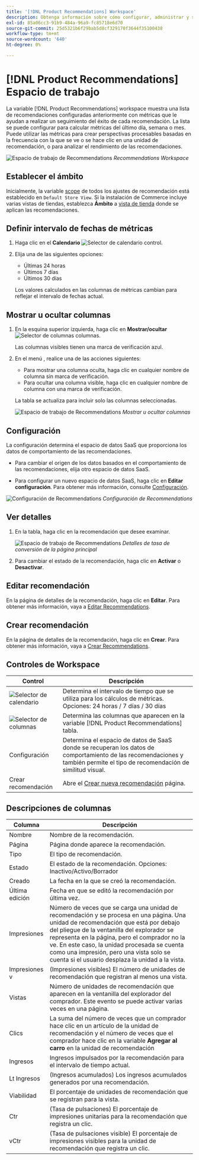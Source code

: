 ```yaml
---
title: '[!DNL Product Recommendations] Workspace'
description: Obtenga información sobre cómo configurar, administrar y supervisar el rendimiento de las recomendaciones de productos.
exl-id: 85a06cc3-91b9-484a-96a9-fc85718e6d70
source-git-commit: 25d5321b6f29bab5d8cf329170f3644f35100438
workflow-type: tm+mt
source-wordcount: '640'
ht-degree: 0%

---
```


# [!DNL Product Recommendations] Espacio de trabajo

La variable [!DNL Product Recommendations] workspace muestra una lista de recomendaciones configuradas anteriormente con métricas que le ayudan a realizar un seguimiento del éxito de cada recomendación. La lista se puede configurar para calcular métricas del último día, semana o mes. Puede utilizar las métricas para crear perspectivas procesables basadas en la frecuencia con la que se ve o se hace clic en una unidad de recomendación, o para analizar el rendimiento de las recomendaciones.

![Espacio de trabajo de Recommendations](assets/workspace.png)
_Recommendations Workspace_

## Establecer el ámbito

Inicialmente, la variable [scope](https://experienceleague.adobe.com/docs/commerce-admin/start/setup/websites-stores-views.html) de todos los ajustes de recomendación está establecido en `Default Store View`. Si la instalación de Commerce incluye varias vistas de tiendas, establezca **Ámbito** a [vista de tienda](https://experienceleague.adobe.com/docs/commerce-admin/start/setup/websites-stores-views.html#scope-settings) donde se aplican las recomendaciones.

## Definir intervalo de fechas de métricas

1. Haga clic en el **Calendario** ![Selector de calendario](assets/icon-calendar.png) control.

1. Elija una de las siguientes opciones:

   - Últimas 24 horas
   - Últimos 7 días
   - Últimos 30 días

   Los valores calculados en las columnas de métricas cambian para reflejar el intervalo de fechas actual.

## Mostrar u ocultar columnas

1. En la esquina superior izquierda, haga clic en **Mostrar/ocultar** ![Selector de columnas](assets/icon-show-hide-columns.png) columnas.

   Las columnas visibles tienen una marca de verificación azul.

1. En el menú , realice una de las acciones siguientes:

   - Para mostrar una columna oculta, haga clic en cualquier nombre de columna sin marca de verificación.
   - Para ocultar una columna visible, haga clic en cualquier nombre de columna con una marca de verificación.

   La tabla se actualiza para incluir solo las columnas seleccionadas.

   ![Espacio de trabajo de Recommendations](assets/workspace-select-columns.png)
   _Mostrar u ocultar columnas_

## Configuración

La configuración determina el espacio de datos SaaS que proporciona los datos de comportamiento de las recomendaciones.

- Para cambiar el origen de los datos basados en el comportamiento de las recomendaciones, elija otro espacio de datos SaaS.

- Para configurar un nuevo espacio de datos SaaS, haga clic en **Editar configuración**. Para obtener más información, consulte [Configuración](settings.md).

![Configuración de Recommendations](assets/settings.png)
_Configuración de Recommendations_

## Ver detalles

1. En la tabla, haga clic en la recomendación que desee examinar.

   ![Espacio de trabajo de Recommendations](assets/recommendation-detail.png)
   _Detalles de tasa de conversión de la página principal_

1. Para cambiar el estado de la recomendación, haga clic en **Activar** o **Desactivar**.

## Editar recomendación

En la página de detalles de la recomendación, haga clic en **Editar**. Para obtener más información, vaya a [Editar Recommendations](edit.md).

## Crear recomendación

En la página de detalles de la recomendación, haga clic en **Crear**. Para obtener más información, vaya a [Crear Recommendations](create.md).

## Controles de Workspace

| Control | Descripción |
|---|---|
| ![Selector de calendario](assets/icon-calendar.png) | Determina el intervalo de tiempo que se utiliza para los cálculos de métricas. Opciones: 24 horas / 7 días / 30 días |
| ![Selector de columnas](assets/icon-show-hide-columns.png) | Determina las columnas que aparecen en la variable [!DNL Product Recommendations] tabla. |
| Configuración | Determina el espacio de datos de SaaS donde se recuperan los datos de comportamiento de las recomendaciones y también permite el tipo de recomendación de similitud visual. |
| Crear recomendación | Abre el [Crear nueva recomendación](create.md) página. |

## Descripciones de columnas

| Columna | Descripción |
|---|---|
| Nombre | Nombre de la recomendación. |
| Página | Página donde aparece la recomendación. |
| Tipo | El tipo de recomendación. |
| Estado | El estado de la recomendación. Opciones: Inactivo/Activo/Borrador |
| Creado | La fecha en la que se creó la recomendación. |
| Última edición | Fecha en que se editó la recomendación por última vez. |
| Impresiones | Número de veces que se carga una unidad de recomendación y se procesa en una página. Una unidad de recomendación que está por debajo del pliegue de la ventanilla del explorador se representa en la página, pero el comprador no la ve. En este caso, la unidad procesada se cuenta como una impresión, pero una vista solo se cuenta si el usuario desplaza la unidad a la vista. |
| Impresiones v | (Impresiones visibles) El número de unidades de recomendación que registran al menos una vista. |
| Vistas | Número de unidades de recomendación que aparecen en la ventanilla del explorador del comprador. Este evento se puede activar varias veces en una página. |
| Clics | La suma del número de veces que un comprador hace clic en un artículo de la unidad de recomendación y el número de veces que el comprador hace clic en la variable **Agregar al carro** en la unidad de recomendación |
| Ingresos | Ingresos impulsados por la recomendación para el intervalo de tiempo actual. |
| Lt Ingresos | (Ingresos acumulados) Los ingresos acumulados generados por una recomendación. |
| Viabilidad | El porcentaje de unidades de recomendación que se registran para la vista. |
| Ctr | (Tasa de pulsaciones) El porcentaje de impresiones unitarias para la recomendación que registra un clic. |
| vCtr | (Tasa de pulsaciones visible) El porcentaje de impresiones visibles para la unidad de recomendación que registra un clic. |
